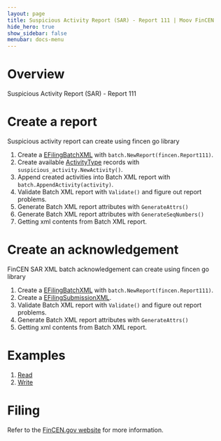 ```yaml
---
layout: page
title: Suspicious Activity Report (SAR) - Report 111 | Moov FinCEN
hide_hero: true
show_sidebar: false
menubar: docs-menu
---
```


# Overview

Suspicious Activity Report (SAR) - Report 111

# Create a report

Suspicious activity report can create using fincen go library

1. Create a [EFilingBatchXML](https://godoc.org/github.com/moov-io/fincen/pkg/batch#EFilingBatchXML) with `batch.NewReport(fincen.Report111)`.
2. Create available [ActivityType](https://godoc.org/github.com/moov-io/pkg/suspicious_activity#ActivityType) records with `suspicious_activity.NewActivity()`.
3. Append created activities into Batch XML report with `batch.AppendActivity(activity)`.
4. Validate Batch XML report with `Validate()` and figure out report problems.
5. Generate Batch XML report attributes with `GenerateAttrs()`
6. Generate Batch XML report attributes with `GenerateSeqNumbers()`
7. Getting xml contents from Batch XML report.

# Create an acknowledgement

FinCEN SAR XML batch acknowledgement can create using fincen go library

1. Create a [EFilingBatchXML](https://godoc.org/github.com/moov-io/fincen/pkg/batch#EFilingBatchXML) with `batch.NewReport(fincen.Report111)`.
2. Create a [EFilingSubmissionXML](https://godoc.org/github.com/moov-io/pkg/batch#EFilingSubmissionXML).
3. Validate Batch XML report with `Validate()` and figure out report problems.
4. Generate Batch XML report attributes with `GenerateAttrs()`
5. Getting xml contents from Batch XML report.

# Examples
1. [Read](https://github.com/moov-io/fincen/tree/master/examples/suspicious_activity_read/main.go)
2. [Write](https://github.com/moov-io/fincen/tree/master/examples/suspicious_activity_write/main.go)

# Filing

Refer to the [FinCEN.gov website](https://www.fincen.gov/resources/filing-information) for more information.
